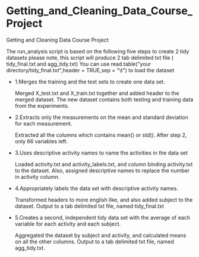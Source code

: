 Getting_and_Cleaning_Data_Course_Project
========================================

Getting and Cleaning Data Course Project 

The run_analysis script is based on the following five steps to create 2 tidy datasets
please note, this script will produce 2 tab delimited txt file ( tidy_final.txt and agg_tidy.txt)
You can use read.table("your directory/tidy_final.txt",header = TRUE,sep = "\t") to load the dataset

* 1.Merges the training and the test sets to create one data set.
    
    Merged X_test.txt and X_train.txt together and added header to the merged dataset. The new dataset contains both
    testing and training data from the experiments.

* 2.Extracts only the measurements on the mean and standard deviation for each measurement. 

    Extracted all the columns which contains mean() or std(). After step 2, only 66 variables left.
    
* 3.Uses descriptive activity names to name the activities in the data set

    Loaded activity.txt and activity_labels.txt, and column binding activity.txt to the dataset. 
    Also, assigned descriptive names to replace the number in activity column.
    
* 4.Appropriately labels the data set with descriptive activity names.

    Transformed headers to more english like, and also added subject to the dataset. 
    Output to a tab delimited txt file, named tidy_final.txt

* 5.Creates a second, independent tidy data set with the average of each variable for each activity and each subject. 

    Aggregated the dataset by subject and activity, and calculated means on all the other columns.
    Output to a tab delimited txt file, named agg_tidy.txt. 
